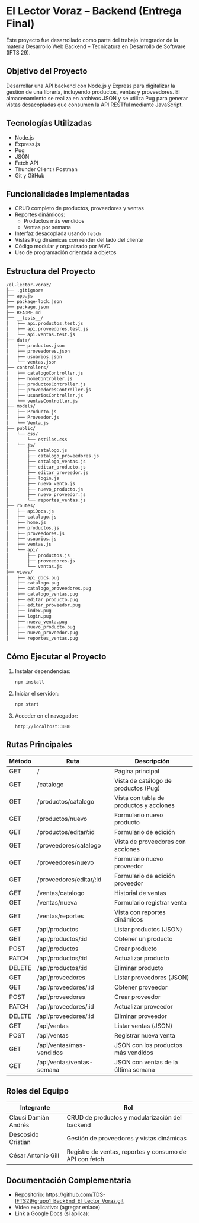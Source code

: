 # El Lector Voraz – Backend (Entrega Final)

Este proyecto fue desarrollado como parte del trabajo integrador de la materia Desarrollo Web Backend – Tecnicatura en Desarrollo de Software (IFTS 29).

## Objetivo del Proyecto

Desarrollar una API backend con Node.js y Express para digitalizar la gestión de una librería, incluyendo productos, ventas y proveedores. El almacenamiento se realiza en archivos JSON y se utiliza Pug para generar vistas desacopladas que consumen la API RESTful mediante JavaScript.

## Tecnologías Utilizadas

- Node.js
- Express.js
- Pug
- JSON
- Fetch API
- Thunder Client / Postman
- Git y GitHub

## Funcionalidades Implementadas

- CRUD completo de productos, proveedores y ventas
- Reportes dinámicos:
  - Productos más vendidos
  - Ventas por semana
- Interfaz desacoplada usando `fetch`
- Vistas Pug dinámicas con render del lado del cliente
- Código modular y organizado por MVC
- Uso de programación orientada a objetos

## Estructura del Proyecto

```bash
/el-lector-voraz/
├── .gitignore
├── app.js
├── package-lock.json
├── package.json
├── README.md
├── __tests__/
│   ├── api.productos.test.js
│   ├── api.proveedores.test.js
│   └── api.ventas.test.js
├── data/
│   ├── productos.json
│   ├── proveedores.json
│   ├── usuarios.json
│   └── ventas.json
├── controllers/
│   ├── catalogoController.js
│   ├── homeController.js
│   ├── productosController.js
│   ├── proveedoresController.js
│   ├── usuariosController.js
│   └── ventasController.js
├── models/
│   ├── Producto.js
│   ├── Proveedor.js
│   └── Venta.js
├── public/
│   └── css/
│       └── estilos.css
│   └── js/
│       ├── catalogo.js
│       ├── catalogo_proveedores.js
│       ├── catalogo_ventas.js
│       ├── editar_producto.js
│       ├── editar_proveedor.js
│       ├── login.js
│       ├── nueva_venta.js
│       ├── nuevo_producto.js
│       ├── nuevo_proveedor.js
│       └── reportes_ventas.js
├── routes/
│   ├── apiDocs.js
│   ├── catalogo.js
│   ├── home.js
│   ├── productos.js
│   ├── proveedores.js
│   ├── usuarios.js
│   ├── ventas.js
│   └── api/
│       ├── productos.js
│       ├── proveedores.js
│       └── ventas.js
├── views/
│   ├── api_docs.pug
│   ├── catalogo.pug
│   ├── catalogo_proveedores.pug
│   ├── catalogo_ventas.pug
│   ├── editar_producto.pug
│   ├── editar_proveedor.pug
│   ├── index.pug
│   ├── login.pug
│   ├── nueva_venta.pug
│   ├── nuevo_producto.pug
│   ├── nuevo_proveedor.pug
│   └── reportes_ventas.pug
```

## Cómo Ejecutar el Proyecto

1. Instalar dependencias:

   ```bash
   npm install
   ```

2. Iniciar el servidor:

   ```bash
   npm start
   ```

3. Acceder en el navegador:

   ```
   http://localhost:3000
   ```

## Rutas Principales

Método | Ruta                             | Descripción
-------|----------------------------------|-------------------------------
GET    | /                                | Página principal
GET    | /catalogo                        | Vista de catálogo de productos (Pug)
GET    | /productos/catalogo              | Vista con tabla de productos y acciones
GET    | /productos/nuevo                 | Formulario nuevo producto
GET    | /productos/editar/:id            | Formulario de edición
GET    | /proveedores/catalogo            | Vista de proveedores con acciones
GET    | /proveedores/nuevo               | Formulario nuevo proveedor
GET    | /proveedores/editar/:id          | Formulario de edición proveedor
GET    | /ventas/catalogo                 | Historial de ventas
GET    | /ventas/nueva                    | Formulario registrar venta
GET    | /ventas/reportes                 | Vista con reportes dinámicos
GET    | /api/productos                   | Listar productos (JSON)
GET    | /api/productos/:id               | Obtener un producto
POST   | /api/productos                   | Crear producto
PATCH  | /api/productos/:id               | Actualizar producto
DELETE | /api/productos/:id               | Eliminar producto
GET    | /api/proveedores                 | Listar proveedores (JSON)
GET    | /api/proveedores/:id             | Obtener proveedor
POST   | /api/proveedores                 | Crear proveedor
PATCH  | /api/proveedores/:id             | Actualizar proveedor
DELETE | /api/proveedores/:id             | Eliminar proveedor
GET    | /api/ventas                      | Listar ventas (JSON)
POST   | /api/ventas                      | Registrar nueva venta
GET    | /api/ventas/mas-vendidos         | JSON con los productos más vendidos
GET    | /api/ventas/ventas-semana        | JSON con ventas de la última semana

## Roles del Equipo

Integrante                    | Rol
------------------------------|--------------------------------------------------
Clausi Damián Andrés          | CRUD de productos y modularización del backend
Descosido Cristian            | Gestión de proveedores y vistas dinámicas
César Antonio Gill            | Registro de ventas, reportes y consumo de API con fetch

## Documentación Complementaria

- Repositorio: https://github.com/TDS-IFTS29/grupo1_BackEnd_El_Lector_Voraz.git
- Video explicativo: (agregar enlace)
- Link a Google Docs (si aplica):
